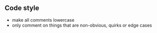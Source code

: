 ## Code style
- make all comments lowercase
- only comment on things that are non-obvious, quirks or edge cases
